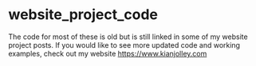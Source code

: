 # website_project_code

The code for most of these is old but is still linked in some of my website project posts. If you would like to see more updated code and working examples, check out my website https://www.kianjolley.com
